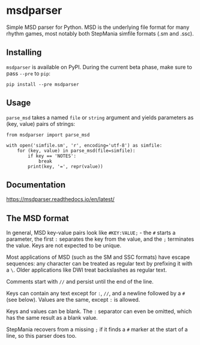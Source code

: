 # msdparser

Simple MSD parser for Python. MSD is the underlying file format for many rhythm games, most notably both StepMania simfile formats (.sm and .ssc).

## Installing

`msdparser` is available on PyPI. During the current beta phase, make sure to pass `--pre` to `pip`:

    pip install --pre msdparser

## Usage

`parse_msd` takes a named `file` or `string` argument and yields parameters as (key, value) pairs of strings:

    from msdparser import parse_msd

    with open('simfile.sm', 'r', encoding='utf-8') as simfile:
        for (key, value) in parse_msd(file=simfile):
            if key == 'NOTES':
                break
            print(key, '=', repr(value))

## Documentation

https://msdparser.readthedocs.io/en/latest/

## The MSD format

In general, MSD key-value pairs look like `#KEY:VALUE;` - the `#` starts a parameter, the first `:` separates the key from the value, and the `;` terminates the value. Keys are not expected to be unique.

Most applications of MSD (such as the SM and SSC formats) have escape sequences: any character can be treated as regular text by prefixing it with a `\`. Older applications like DWI treat backslashes as regular text.

Comments start with `//` and persist until the end of the line.

Keys can contain any text except for `:`, `//`, and a newline followed by a `#` (see below). Values are the same, except `:` is allowed.

Keys and values can be blank. The `:` separator can even be omitted, which has the same result as a blank value.

StepMania recovers from a missing `;` if it finds a `#` marker at the start of a line, so this parser does too.